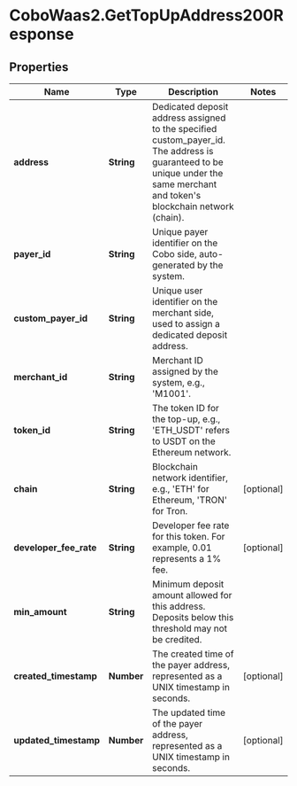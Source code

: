 # CoboWaas2.GetTopUpAddress200Response

## Properties

Name | Type | Description | Notes
------------ | ------------- | ------------- | -------------
**address** | **String** | Dedicated deposit address assigned to the specified custom_payer_id. The address is guaranteed to be unique under the same merchant and token&#39;s blockchain network (chain).  | 
**payer_id** | **String** | Unique payer identifier on the Cobo side, auto-generated by the system.  | 
**custom_payer_id** | **String** | Unique user identifier on the merchant side, used to assign a dedicated deposit address.  | 
**merchant_id** | **String** | Merchant ID assigned by the system, e.g., &#39;M1001&#39;.  | 
**token_id** | **String** | The token ID for the top-up, e.g., &#39;ETH_USDT&#39; refers to USDT on the Ethereum network.  | 
**chain** | **String** | Blockchain network identifier, e.g., &#39;ETH&#39; for Ethereum, &#39;TRON&#39; for Tron.  | [optional] 
**developer_fee_rate** | **String** | Developer fee rate for this token. For example, 0.01 represents a 1% fee.  | [optional] 
**min_amount** | **String** | Minimum deposit amount allowed for this address. Deposits below this threshold may not be credited.  | 
**created_timestamp** | **Number** | The created time of the payer address, represented as a UNIX timestamp in seconds. | [optional] 
**updated_timestamp** | **Number** | The updated time of the payer address, represented as a UNIX timestamp in seconds. | [optional] 


